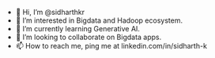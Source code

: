 - 👋 Hi, I’m @sidharthkr
- 👀 I’m interested in Bigdata and Hadoop ecosystem. 
- 🌱 I’m currently learning Generative AI.
- 💞️ I’m looking to collaborate on Bigdata apps. 
- 📫 How to reach me, ping me at linkedin.com/in/sidharth-k

<!---
sidharthkr/sidharthkr is a ✨ special ✨ repository because its `README.md` (this file) appears on your GitHub profile.
You can click the Preview link to take a look at your changes.
--->
